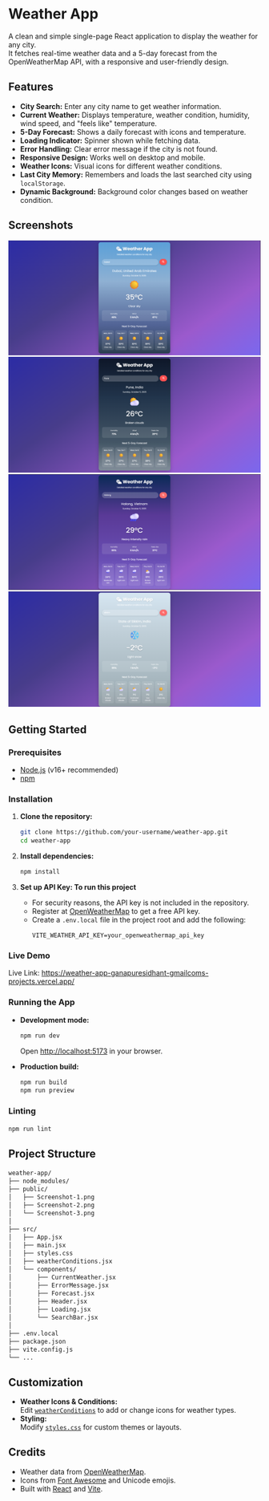 # Weather App

A clean and simple single-page React application to display the weather for any city.  
It fetches real-time weather data and a 5-day forecast from the OpenWeatherMap API, with a responsive and user-friendly design.

## Features

- **City Search:** Enter any city name to get weather information.
- **Current Weather:** Displays temperature, weather condition, humidity, wind speed, and "feels like" temperature.
- **5-Day Forecast:** Shows a daily forecast with icons and temperature.
- **Loading Indicator:** Spinner shown while fetching data.
- **Error Handling:** Clear error message if the city is not found.
- **Responsive Design:** Works well on desktop and mobile.
- **Weather Icons:** Visual icons for different weather conditions.
- **Last City Memory:** Remembers and loads the last searched city using `localStorage`.
- **Dynamic Background:** Background color changes based on weather condition.

## Screenshots

![Weather App Screenshot](public/Screenshot-1.png)
![Weather App Screenshot](public/Screenshot-2.png)
![Weather App Screenshot](public/Screenshot-3.png)
![Weather App Screenshot](public/Screenshot-4.png)

## Getting Started

### Prerequisites

- [Node.js](https://nodejs.org/) (v16+ recommended)
- [npm](https://www.npmjs.com/)

### Installation

1. **Clone the repository:**
   ```sh
   git clone https://github.com/your-username/weather-app.git
   cd weather-app
   ```

2. **Install dependencies:**
   ```sh
   npm install
   ```

3. **Set up API Key: To run this project**
   - For security reasons, the API key is not included in the repository.
   - Register at [OpenWeatherMap](https://openweathermap.org/api) to get a free API key.
   - Create a `.env.local` file in the project root and add the following:
     ```
     VITE_WEATHER_API_KEY=your_openweathermap_api_key
     ```

### Live Demo
Live Link: https://weather-app-ganapuresidhant-gmailcoms-projects.vercel.app/

### Running the App

- **Development mode:**
  ```sh
  npm run dev
  ```
  Open [http://localhost:5173](http://localhost:5173) in your browser.

- **Production build:**
  ```sh
  npm run build
  npm run preview
  ```

### Linting

```sh
npm run lint
```

## Project Structure

```
weather-app/
├── node_modules/
├── public/
│   ├── Screenshot-1.png
│   ├── Screenshot-2.png
│   └── Screenshot-3.png
│
├── src/
│   ├── App.jsx
│   ├── main.jsx
│   ├── styles.css
│   ├── weatherConditions.jsx
│   └── components/
│       ├── CurrentWeather.jsx
│       ├── ErrorMessage.jsx
│       ├── Forecast.jsx
│       ├── Header.jsx
│       ├── Loading.jsx
│       └── SearchBar.jsx
│        
├── .env.local
├── package.json
├── vite.config.js
└── ...
```

## Customization

- **Weather Icons & Conditions:**  
  Edit [`weatherConditions`](src/weatherConditions.jsx) to add or change icons for weather types.
- **Styling:**  
  Modify [`styles.css`](src/styles.css) for custom themes or layouts.

## Credits

- Weather data from [OpenWeatherMap](https://openweathermap.org/).
- Icons from [Font Awesome](https://fontawesome.com/) and Unicode emojis.
- Built with [React](https://react.dev/) and [Vite](https://vitejs.dev/).
